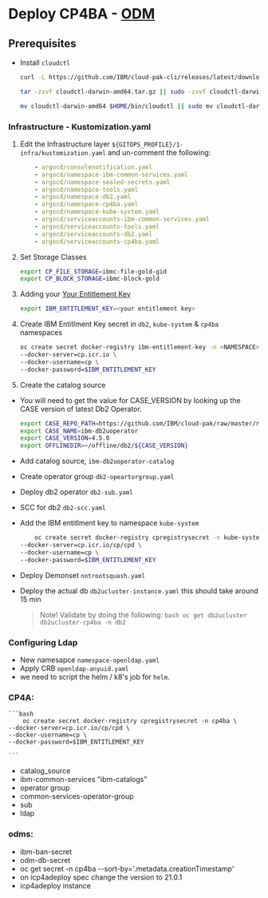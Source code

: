 # Deploy CP4BA - [ODM](https://www.ibm.com/products/operational-decision-manager?utm_content=SRCWW&p1=Search&p4=43700064670126812&p5=p&gclid=CjwKCAjwqJSaBhBUEiwAg5W9p_oekz-evt442nYbrYWGB6ouLhun87jWI4P7lbKOUoPAyx_5H5rSJhoCx7UQAvD_BwE&gclsrc=aw.ds)
## Prerequisites 
- Install `cloudctl`
    ```bash
    curl -L https://github.com/IBM/cloud-pak-cli/releases/latest/download/cloudctl-darwin-amd64.tar.gz -o cloudctl-darwin-amd64.tar.gz || curl -L https://github.com/IBM/cloud-pak-cli/releases/latest/download/cloudctl-darwin-amd64.tar.gz -o cloudctl-darwin-amd64.tar.gz
    ```
    ```bash
    tar -zxvf cloudctl-darwin-amd64.tar.gz || sudo -zxvf cloudctl-darwin-amd64.tar.gz
    ```
    ```bash
    mv cloudctl-darwin-amd64 $HOME/bin/cloudctl || sudo mv cloudctl-darwin-amd64 $HOME/bin/cloudctl 
    ```
### Infrastructure - Kustomization.yaml
1. Edit the Infrastructure layer `${GITOPS_PROFILE}/1-infra/kustomization.yaml` and un-comment the following:
    ```yaml
        - argocd/consolenotification.yaml
        - argocd/namespace-ibm-common-services.yaml
        - argocd/namespace-sealed-secrets.yaml
        - argocd/namespace-tools.yaml
        - argocd/namespace-db2.yaml
        - argocd/namespace-cp4ba.yaml
        - argocd/namespace-kube-system.yaml
        - argocd/serviceaccounts-ibm-common-services.yaml
        - argocd/serviceaccounts-tools.yaml
        - argocd/serviceaccounts-db2.yaml
        - argocd/serviceaccounts-cp4ba.yaml
    ```
1. Set Storage Classes 
    ```bash
    export CP_FILE_STORAGE=ibmc-file-gold-gid
    export CP_BLOCK_STORAGE=ibmc-block-gold
    ``` 
1. Adding your [Your Entitlement Key](https://myibm.ibm.com/products-services/containerlibrar)

    ```bash
    export IBM_ENTITLEMENT_KEY=<your entitlement key>
    ```
1. Create IBM Entitlment Key secret in `db2`, `kube-system` & `cp4ba` namespaces 
    ```bash
    oc create secret docker-registry ibm-entitlement-key -n <NAMESPACE> \
    --docker-server=cp.icr.io \
    --docker-username=cp \
    --docker-password=$IBM_ENTITLEMENT_KEY 

    ```
1. Create the catalog source
- You will need to get the value for CASE_VERSION by looking up the CASE version of latest Db2 Operator.
    ```bash
    export CASE_REPO_PATH=https://github.com/IBM/cloud-pak/raw/master/repo/case
    export CASE_NAME=ibm-db2uoperator
    export CASE_VERSION=4.5.0
    export OFFLINEDIR=~/offline/db2/${CASE_VERSION}
    ```
- Add catalog source, `ibm-db2uoperator-catalog`
- Create operator group `db2-opeartorgroup.yaml`
- Deploy db2 operator `db2-sub.yaml`
- SCC for db2 `db2-scc.yaml`
- Add the IBM entitlment key to namespace `kube-system`

    ```bash
        oc create secret docker-registry cpregistrysecret -n kube-system \
    --docker-server=cp.icr.io/cp/cpd \
    --docker-username=cp \
    --docker-password=$IBM_ENTITLEMENT_KEY 

    ```
- Deploy Demonset `notrootsquash.yaml`
- Deploy the actual db `db2ucluster-instance.yaml` this should take around 15 min
    > Note!
    > Validate by doing the following:
        ```bash
        oc get db2ucluster db2ucluster-cp4ba -n db2
        ``` 
### Configuring Ldap
- New namesapce `namespace-openldap.yaml`
- Apply CRB `openldap-anyuid.yaml`
- we need to script the helm / k8's job for `helm`. 

### CP4A:
    ```bash
        oc create secret docker-registry cpregistrysecret -n cp4ba \
    --docker-server=cp.icr.io/cp/cpd \
    --docker-username=cp \
    --docker-password=$IBM_ENTITLEMENT_KEY 

    ```
- catalog_source
- ibm-common-services "ibm-catalogs"
- operator group
- common-services-operator-group
- sub
- ldap
### odms:
- ibm-ban-secret
- odm-db-secret
- oc get secret -n cp4ba --sort-by='.metadata.creationTimestamp'
- on icp4adeploy spec change the version to 21.0.1
- icp4adeploy instance